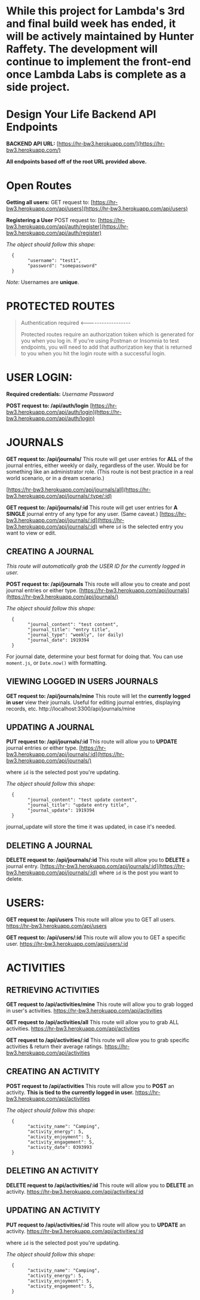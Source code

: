 # While this project for Lambda's 3rd and final build week has ended, it will be actively maintained by Hunter Raffety. The development will continue to implement the front-end once Lambda Labs is complete as a side project.

# Design Your Life Backend API Endpoints

**BACKEND API URL:**
[https://hr-bw3.herokuapp.com/](https://hr-bw3.herokuapp.com/)

**All endpoints based off of the root URL provided above.**

# Open Routes

**Getting all users:**
GET request to:
[https://hr-bw3.herokuapp.com/api/users](https://hr-bw3.herokuapp.com/api/users)

**Registering a User**
POST request to:
[https://hr-bw3.herokuapp.com/api/auth/register](https://hr-bw3.herokuapp.com/api/auth/register)

_The object should follow this shape:_

      {
            "username": "test1",
            "password": "somepassword"
      }

_Note:_
Usernames are **unique**.

# PROTECTED ROUTES

> Authentication required <------------------
>
> Protected routes require an authorization token which is generated for you when you log in. If you're using Postman or Insomnia to test endpoints, you will need to add that authorization key that is returned to you when you hit the login route with a successful login.

# **USER LOGIN:**

**Required credentials:**
_Username
Password_

**POST request to: /api/auth/login**
[https://hr-bw3.herokuapp.com/api/auth/login](https://hr-bw3.herokuapp.com/api/auth/login)

# JOURNALS

**GET request to: /api/journals/**
This route will get user entries for **ALL** of the journal entries, either weekly or daily, regardless of the user. Would be for something like an administrator role. (This route is not best practice in a real world scenario, or in a dream scenario.)

[https://hr-bw3.herokuapp.com/api/journals/all](https://hr-bw3.herokuapp.com/api/journals/:type/:id)

**GET request to: /api/journals/:id**
This route will get user entries for **A SINGLE** journal entry of any type for any user. (Same caveat.)
[https://hr-bw3.herokuapp.com/api/journals/:id](https://hr-bw3.herokuapp.com/api/journals/:id)
where `id` is the selected entry you want to view or edit.

## CREATING A JOURNAL

_This route will automatically grab the USER ID for the currently logged in user._

**POST request to: /api/journals**
This route will allow you to create and post journal entries or either type.
[https://hr-bw3.herokuapp.com/api/journals](https://hr-bw3.herokuapp.com/api/journals/)

_The object should follow this shape:_

      {
            "journal_content": "test content",
            "journal_title": "entry title",
            "journal_type": "weekly", (or daily)
            "journal_date": 1919394
      }

For journal date, determine your best format for doing that. You can use `moment.js`, or `Date.now()` with formatting.

## VIEWING LOGGED IN USERS JOURNALS

**GET request to: /api/journals/mine**
This route will let the **currently logged in user** view their journals. Useful for editing journal entries, displaying records, etc.
http://localhost:3300/api/journals/mine

## UPDATING A JOURNAL

**PUT request to: /api/journals/:id**
This route will allow you to **UPDATE** journal entries or either type.
[https://hr-bw3.herokuapp.com/api/journals/:id](https://hr-bw3.herokuapp.com/api/journals/)

where `id` is the selected post you're updating.

_The object should follow this shape:_

      {
            "journal_content": "test update content",
            "journal_title": "update entry title",
            "journal_update": 1919394
      }

journal_update will store the time it was updated, in case it's needed.

## DELETING A JOURNAL

**DELETE request to: /api/journals/:id**
This route will allow you to **DELETE** a journal entry.
[https://hr-bw3.herokuapp.com/api/journals/:id](https://hr-bw3.herokuapp.com/api/journals/:id)
where `id` is the post you want to delete.

# **USERS:**

**GET request to: /api/users**
This route will allow you to GET all users.
https://hr-bw3.herokuapp.com/api/users

**GET request to: /api/users/:id**
This route will allow you to GET a specific user.
https://hr-bw3.herokuapp.com/api/users/:id

# ACTIVITIES

## RETRIEVING ACTIVITIES

**GET request to /api/activities/mine**
This route will allow you to grab logged in user's activities.
https://hr-bw3.herokuapp.com/api/activities

**GET request to /api/activities/all**
This route will allow you to grab ALL activities.
https://hr-bw3.herokuapp.com/api/activities

**GET request to /api/activities/:id**
This route will allow you to grab specific activities & return their average ratings.
https://hr-bw3.herokuapp.com/api/activities

## CREATING AN ACTIVITY

**POST request to /api/activities**
This route will allow you to **POST** an activity. **This is tied to the currently logged in user.**
https://hr-bw3.herokuapp.com/api/activities

_The object should follow this shape:_

      {
            "activity_name": "Camping",
            "activity_energy": 5,
            "activity_enjoyment": 5,
            "activity_engagement": 5,
            "activity_date": 0393993
      }

## DELETING AN ACTIVITY

**DELETE request to /api/activities/:id**
This route will allow you to **DELETE** an activity.
https://hr-bw3.herokuapp.com/api/activities/:id

## UPDATING AN ACTIVITY

**PUT request to /api/activities/:id**
This route will allow you to **UPDATE** an activity.
https://hr-bw3.herokuapp.com/api/activities/:id

where `id` is the selected post you're updating.

_The object should follow this shape:_

      {
            "activity_name": "Camping",
            "activity_energy": 5,
            "activity_enjoyment": 5,
            "activity_engagement": 5,
      }
